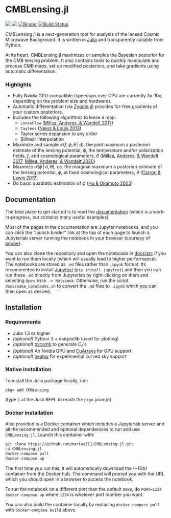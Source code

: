 # CMBLensing.jl


[![](https://img.shields.io/badge/source-github-blue)](https://github.com/marius311/CMBLensing.jl) [![](https://img.shields.io/badge/docs-stable-blue.svg)](https://cosmicmar.com/CMBLensing.jl/stable) [![Binder](https://mybinder.org/badge_logo.svg)](https://mybinder.org/v2/gh/marius311/CMBLensing.jl/gh-pages?urlpath=lab) [![Build Status](https://travis-ci.org/marius311/CMBLensing.jl.svg?branch=master)](https://travis-ci.org/marius311/CMBLensing.jl)

CMBLensing.jl is a next-generation tool for analysis of the lensed Cosmic Microwave Background. It is written in [Julia](https://julialang.org/) and transparently callable from Python.


At its heart, CMBLensing.jl maximizes or samples the Bayesian posterior for the CMB lensing problem. It also contains tools to quickly manipulate and process CMB maps, set up modified posteriors, and take gradients using automatic differentation.

### Highlights
* Fully Nvidia GPU compatible (speedups over CPU are currently 3x-10x, depending on the problem size and hardware).
* Automatic differentation (via [Zygote.jl](https://fluxml.ai/Zygote.jl/)) provides for-free gradients of your custom posteriors.
* Includes the following algorithms to lense a map:
    * `LenseFlow` ([Millea, Anderes, & Wandelt 2017](https://arxiv.org/abs/1708.06753))
    * `Taylens` ([Næss & Louis 2013](https://arxiv.org/abs/1307.0719))
    * Taylor series expansion to any order
    * Bilinear interpolation
* Maximize and sample $\mathcal{P}(f,\phi,\theta\,|\,d)$, the joint maximum a posteriori estimate of the lensing potential, $\phi$, the  temperature and/or polarization fields, $f$, and cosmological parameters, $\theta$ ([Millea, Anderes, & Wandelt 2017](https://arxiv.org/abs/1708.06753), [Millea, Anderes, & Wandelt 2020](https://arxiv.org/abs/2002.00965))
* Maximize $\mathcal{P}(\phi\,|\,d,\theta)$, i.e. the marginal maximum a posteriori estimate of the lensing potential, $\phi$, at fixed cosmological parameters, $\theta$ ([Carron & Lewis 2017](https://arxiv.org/abs/1704.08230))
* Do basic quadratic estimation of $\phi$ ([Hu & Okamoto 2003](https://arxiv.org/abs/astro-ph/0111606))

## Documentation

The best place to get started is to read the [documentation](https://cosmicmar.com/CMBLensing.jl/) (which is a work-in-progress, but contains many useful examples). 

Most of the pages in the documentation are Jupyter notebooks, and you can click the "launch binder" link at the top of each page to launch a Jupyterlab server running the notebook in your browser (courtesy of [binder](https://mybinder.org/)). 

You can also clone the repostiory and open the notebooks in [docs/src](https://github.com/marius311/CMBLensing.jl/tree/master/docs/src) if you want to run them locally (which will usually lead to higher performance). The notebooks are stored as `.md` files rather than `.ipynb` format. Its recommented to install [Jupytext](jupytext) (`pip install jupytext`) and then you can run these `.md` directly from Jupyterlab by right-clicking on them and selecting `Open With -> Notebook`. Otherwise, run the script `docs/make_notebooks.sh` to convert the `.md` files to `.ipynb` which you can then open as desired. 


## Installation

### Requirements

* Julia 1.3 or higher
* _(optional)_ Python 3 + matplotlib (used for plotting)
* _(optional)_ [pycamb](https://github.com/cmbant/CAMB) to generate $C_\ell$'s
* _(optional)_ An Nvidia GPU and [CuArrays](https://github.com/JuliaGPU/CuArrays.jl) for GPU support
* _(optional)_ [healpy](https://github.com/healpy/healpy) for experimental curved sky support

### Native installation

To install the Julia package locally, run:

```juliapkg
pkg> add CMBLensing
```

(type `]` at the Julia REPL to reach the `pkg>` prompt)

### Docker installation

Also provided is a Docker container which includes a Jupyterlab server and all the recommended and optional dependencies to run and use `CMBLensing.jl`. Launch this container with:

```sh
git clone https://github.com/marius311/CMBLensing.jl.git
cd CMBLensing.jl
docker-compose pull
docker-compose up
```

The first time you run this, it will automatically download the (~1Gb) container from the Docker hub. The command will prompt you with the URL which you should open in a browser to access the notebook.

To run the notebook on a different port than the default `8888`, do `PORT=1234 docker-compose up` where `1234` is whatever port number you want.

You can also build the container locally by replacing `docker-compose pull` with `docker-compose build` above.
